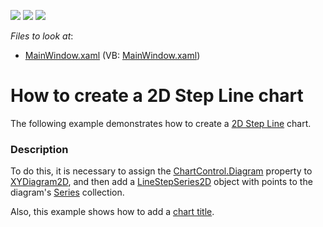<!-- default badges list -->
![](https://img.shields.io/endpoint?url=https://codecentral.devexpress.com/api/v1/VersionRange/128569322/21.1.5%2B)
[![](https://img.shields.io/badge/Open_in_DevExpress_Support_Center-FF7200?style=flat-square&logo=DevExpress&logoColor=white)](https://supportcenter.devexpress.com/ticket/details/E3505)
[![](https://img.shields.io/badge/📖_How_to_use_DevExpress_Examples-e9f6fc?style=flat-square)](https://docs.devexpress.com/GeneralInformation/403183)
<!-- default badges end -->
<!-- default file list -->
*Files to look at*:

* [MainWindow.xaml](./CS/LineStep2DChart/MainWindow.xaml) (VB: [MainWindow.xaml](./VB/LineStep2DChart/MainWindow.xaml))
<!-- default file list end -->
# How to create a 2D Step Line chart

The following example demonstrates how to create a [2D Step Line](https://docs.devexpress.com/WPF/9991/controls-and-libraries/charts-suite/chart-control/fundamentals/series-fundamentals/2d-series-types/point-line-and-bubble-series/step-line?p=netframework) chart.


### Description

To do this, it is necessary to assign the [ChartControl.Diagram](https://docs.devexpress.com/WPF/DevExpress.Xpf.Charts.ChartControl.Diagram?p=netframework) property to [XYDiagram2D](https://docs.devexpress.com/WPF/DevExpress.Xpf.Charts.XYDiagram2D?p=netframework), and then add a [LineStepSeries2D](https://docs.devexpress.com/WPF/DevExpress.Xpf.Charts.LineStepSeries2D?p=netframework) object with points to the diagram's [Series](https://docs.devexpress.com/WPF/DevExpress.Xpf.Charts.Diagram.Series?p=netframework) collection. 

Also, this example shows how to add a [chart title](https://docs.devexpress.com/WPF/7844/controls-and-libraries/charts-suite/chart-control/chart-elements/chart-titles?p=netframework).
